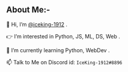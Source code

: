 ## About Me:-

👋 Hi, I’m [@iceking-1912](https://github.com/iceking-1912) .

👉 I’m interested in Python, JS, ML, DS, Web .

🌱 I’m currently learning Python, WebDev .

📫 Talk to Me on Discord id: ``` IceKing-1912#8896 ```

